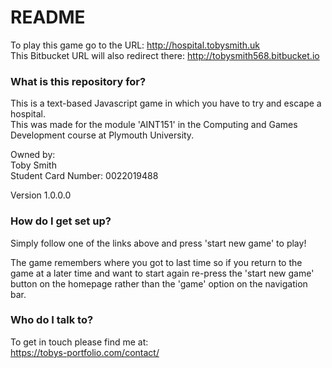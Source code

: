 # README #

To play this game go to the URL: http://hospital.tobysmith.uk  
This Bitbucket URL will also redirect there: http://tobysmith568.bitbucket.io  

### What is this repository for? ###

This is a text-based Javascript game in which you have to try and escape a hospital.  
This was made for the module 'AINT151' in the Computing and Games Development course at Plymouth University.  
  
Owned by:  
Toby Smith  
Student Card Number: 0022019488  
  
Version 1.0.0.0  

### How do I get set up? ###

Simply follow one of the links above and press 'start new game' to play!  
  
The game remembers where you got to last time so if you return to the game at a later time and want to start again re-press the 'start new game' button on the homepage rather than the 'game' option on the navigation bar.

### Who do I talk to? ###

To get in touch please find me at:  
https://tobys-portfolio.com/contact/